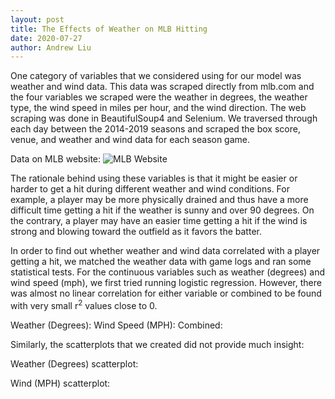 ```yaml
---
layout: post
title: The Effects of Weather on MLB Hitting
date: 2020-07-27
author: Andrew Liu
---
```


One category of variables that we considered using for our model was weather and wind data.
This data was scraped directly from mlb.com and the four variables we scraped were the
weather in degrees, the weather type, the wind speed in miles per hour, and the wind direction.
The web scraping was done in BeautifulSoup4 and Selenium. We traversed through each day
between the 2014-2019 seasons and scraped the box score, venue, and weather and wind data
for each season game.

Data on MLB website:
![MLB Website](./images/images2.png "im2")

The rationale behind using these variables is that it might be easier or harder to get a hit during
different weather and wind conditions. For example, a player may be more physically drained
and thus have a more difficult time getting a hit if the weather is sunny and over 90 degrees. On
the contrary, a player may have an easier time getting a hit if the wind is strong and blowing
toward the outfield as it favors the batter.

In order to find out whether weather and wind data correlated with a player getting a hit, we
matched the weather data with game logs and ran some statistical tests. For the continuous
variables such as weather (degrees) and wind speed (mph), we first tried running logistic
regression. However, there was almost no linear correlation for either variable or combined to
be found with very small r<sup>2</sup>  values close to 0.

Weather (Degrees): 
Wind Speed (MPH):
Combined:

Similarly, the scatterplots that we created did not provide much insight:

Weather (Degrees) scatterplot:

Wind (MPH) scatterplot:
